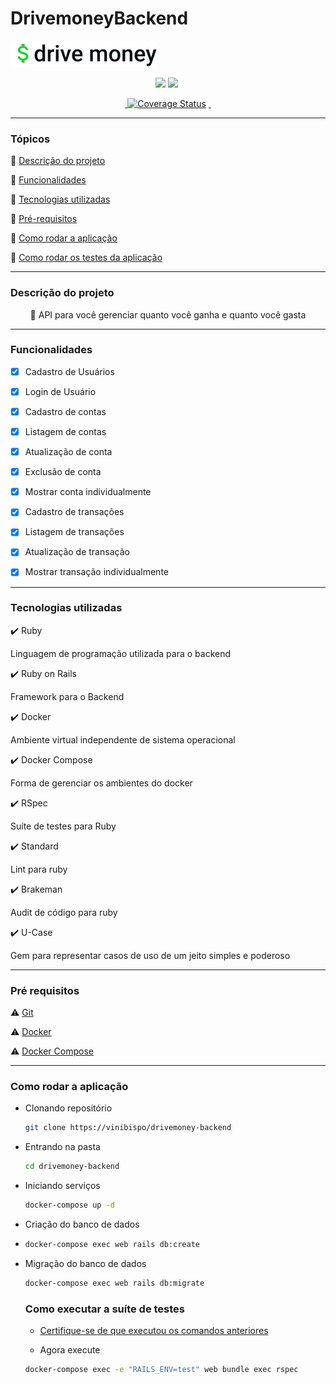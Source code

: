 # DrivemoneyBackend

<a href="https://raw.githubusercontent.com/vinibispo/drivemoney-backend/main/public/logo.png">
<img alt="Logo" src="https://raw.githubusercontent.com/vinibispo/drivemoney-backend/main/public/logo.png" alt="">
</a>

<p align="center">
<img src="http://img.shields.io/static/v1?label=Ruby&message=2.7.2&color=red&style=for-the-badge&logo=ruby"/>
<img src="http://img.shields.io/static/v1?label=Ruby%20On%20Rails%20&message=6.0.3.5&color=red&style=for-the-badge&logo=ruby"/>
<a href="https://heroku.com/deploy">
<img src="https://www.herokucdn.com/deploy/button.svg" alt="">
</a>
</p>

<p align="center">
<a href="https://github.com/testdouble/standard">
<img src="https://img.shields.io/badge/code_style-standard-brightgreen.svg" alt="">
</a>
<a href='https://coveralls.io/github/vinibispo/drivemoney-backend?branch=main'><img src='https://coveralls.io/repos/github/vinibispo/drivemoney-backend/badge.svg?branch=main' alt='Coverage Status' /></a>
<a href="https://drivemoney-backend.herokuapp.com/api/v1/accounts">
<img src="https://heroku-badge.herokuapp.com/?app=drivemoney-backend&root=/api/v1/accounts" alt="">
</a>
<a href="https://badgen.net/codeclimate/maintainability/vinibispo/drivemoney-backend">
<img src="https://badgen.net/codeclimate/maintainability/vinibispo/drivemoney-backend" alt="">
</a>

</p>

---

### Tópicos

:large_blue_diamond: [Descrição do projeto](#descrição-do-projeto)

:large_blue_diamond: [Funcionalidades](#funcionalidades)

:large_blue_diamond: [Tecnologias utilizadas](#tecnologias-utilizadas) 

:large_blue_diamond: [Pré-requisitos](#pré-requisitos)

:large_blue_diamond: [Como rodar a aplicação](#como-rodar-a-aplicação)

:large_blue_diamond: [Como rodar os testes da aplicação](#como-executar-a-suíte-de-testes)

---

### Descrição do projeto

<p align="center">🤑 API para você gerenciar quanto você ganha e quanto você gasta</p>

---

### Funcionalidades

- [x] Cadastro de Usuários

- [x] Login de Usuário

- [x] Cadastro de contas

- [x] Listagem de contas

- [x] Atualização de conta

- [x] Exclusão de conta

- [x] Mostrar conta individualmente

- [x] Cadastro de transações

- [x] Listagem de transações

- [x] Atualização de transação

- [x] Mostrar transação individualmente

---

### Tecnologias utilizadas

:heavy_check_mark: Ruby

Linguagem de programação utilizada para o backend



:heavy_check_mark: Ruby on Rails

Framework para o Backend



:heavy_check_mark: Docker

Ambiente virtual independente de sistema operacional



:heavy_check_mark: Docker Compose

Forma de gerenciar os ambientes do docker



:heavy_check_mark: RSpec

Suíte de testes para Ruby



:heavy_check_mark: Standard

Lint para ruby



:heavy_check_mark: Brakeman

Audit de código para ruby



:heavy_check_mark: U-Case

Gem para representar casos de uso de um jeito simples e poderoso

---

### Pré requisitos

:warning: [Git](https://git-scm.com)

:warning: [Docker](https://www.docker.com/get-started)

:warning: [Docker Compose](https://docs.docker.com/compose/install/)

---

### Como rodar a aplicação

- Clonando repositório
  
  ```bash
  git clone https://vinibispo/drivemoney-backend
  ```

- Entrando na pasta
  
  ```bash
  cd drivemoney-backend
  ```

- Iniciando serviços
  
  ```bash
  docker-compose up -d
  ```
* Criação do banco de dados

* ```bash
  docker-compose exec web rails db:create
  ```

* Migração do banco de dados
  
  ```bash
  docker-compose exec web rails db:migrate
  ```
  
  ### Como executar a suíte de testes
  
  - [Certifique-se de que executou os comandos anteriores](#como-rodar-a-aplicação)
  
  - Agora execute
  
  ```bash
  docker-compose exec -e "RAILS_ENV=test" web bundle exec rspec
  ```
